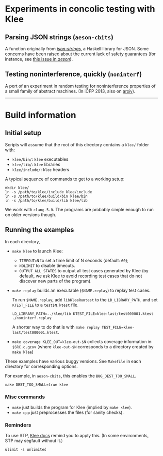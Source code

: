 Experiments in concolic testing with Klee
=========================================

## Parsing JSON strings (`aeson-cbits`)

A function originally from
[*json-strings*](https://hackage.haskell.org/package/json-stream), a Haskell
library for JSON. Some concerns have been raised about the current lack of
safety guarantees
(for instance, see
[this issue in *aeson*](https://github.com/bos/aeson/issues/535)).

## Testing noninterference, quickly (`noninterf`)

A port of an experiment in random testing for noninterference properties of a
small family of abstract machines. (In ICFP 2013, also on
[arxiv](https://arxiv.org/abs/1409.0393?context=cs.PL)).

---

# Build information

## Initial setup

Scripts will assume that the root of this directory contains a `klee/` folder
with:

- `klee/bin/`: `klee` executables
- `klee/lib/`: `klee` libraries
- `klee/include/`: `klee` headers

A typical sequence of commands to get to a working setup:

```
mkdir klee/
ln -s /path/to/klee/include klee/include
ln -s /path/to/klee/build/bin klee/bin
ln -s /path/to/klee/build/lib klee/lib
```

We work with `clang-5.0`. The programs are probably simple enough to run on
older versions though.

## Running the examples

In each directory,

- `make klee` to launch Klee:
  + `TIMEOUT=N` to set a time limit of N seconds (default: `60`);
  + `NOLIMIT` to disable timeouts.
  + `OUTPUT_ALL_STATES` to output all test cases generated by Klee (by default,
    we ask Klee to avoid recording test cases that do not discover new parts of
    the program).

- `make replay` builds an executable (`$NAME.replay`) to replay test cases.

  To run `$NAME.replay`, add `libKleeRuntest` to the
  `LD_LIBRARY_PATH`, and set `KTEST_FILE` to a `test$N.ktest` file.

  ```
  LD_LIBRARY_PATH=../klee/lib KTEST_FILE=klee-last/test000001.ktest ./noninterf.replay
  ```

  A shorter way to do that is with
  `make replay TEST_FILE=klee-last/test000001.ktest`.

- `make coverage KLEE_OUT=klee-out-$N` collects coverage information in `$SRC.c.gcov`
  (where `klee-out-$N` corresponds to a directory created by `make klee`)

These examples have various buggy versions.
See `Makefile` in each directory for corresponding options.

For example, in `aeson-cbits`, this enables the `BUG_DEST_TOO_SMALL`.

```
make DEST_TOO_SMALL=true klee
```

### Misc commands

- `make` just builds the program for Klee (implied by `make klee`).
- `make cpp` just preprocesses the files (for sanity checks).

### Reminders

To use STP, [Klee docs](https://klee.github.io/build-stp/) remind you to apply this.
(In some environments, STP may segfault without it.)

```
ulimit -s unlimited
```

